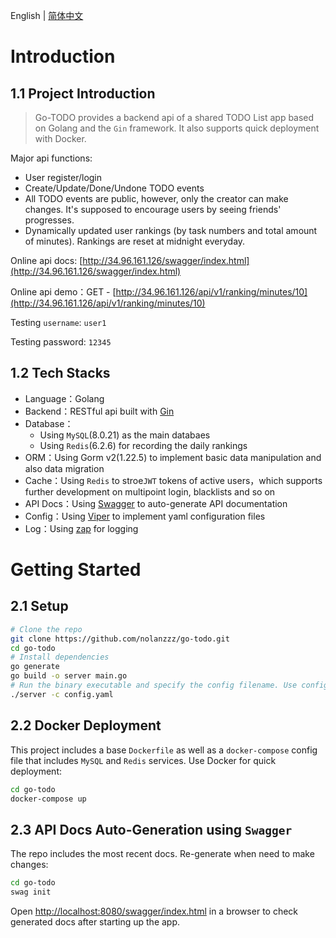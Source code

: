 English | [简体中文](./README-CN.md)

# Introduction
## 1.1 Project Introduction
> Go-TODO provides a backend api of a shared TODO List app based on Golang and the `Gin` framework. It also supports quick deployment with Docker.

Major api functions:
- User register/login
- Create/Update/Done/Undone TODO events
- All TODO events are public, however, only the creator can make changes. It's supposed to encourage users by seeing friends' progresses.
- Dynamically updated user rankings (by task numbers and total amount of minutes). Rankings are reset at midnight everyday.

Online api docs: [http://34.96.161.126/swagger/index.html](http://34.96.161.126/swagger/index.html)

Online api demo：GET - [http://34.96.161.126/api/v1/ranking/minutes/10](http://34.96.161.126/api/v1/ranking/minutes/10)

Testing `username`: `user1`

Testing password: `12345`

## 1.2 Tech Stacks
- Language：Golang
- Backend：RESTful api built with [Gin](https://gin-gonic.com)
- Database：
  - Using `MySQL`(8.0.21) as the main databaes
  - Using `Redis`(6.2.6) for recording the daily rankings
- ORM：Using Gorm v2(1.22.5) to implement basic data manipulation and also data migration
- Cache：Using `Redis` to stroe`JWT` tokens of active users，which supports further development on multipoint login, blacklists and so on
- API Docs：Using [Swagger](https://github.com/swaggo/swag) to auto-generate API documentation
- Config：Using [Viper](https://github.com/spf13/viper) to implement yaml configuration files
- Log：Using [zap](https://github.com/uber-go/zap) for logging

# Getting Started

## 2.1 Setup

```bash
# Clone the repo
git clone https://github.com/nolanzzz/go-todo.git
cd go-todo
# Install dependencies
go generate
go build -o server main.go
# Run the binary executable and specify the config filename. Use config.yaml by default
./server -c config.yaml
```

## 2.2 Docker Deployment
This project includes a base `Dockerfile` as well as a `docker-compose` config file that includes `MySQL` and `Redis` services. Use Docker for quick deployment:
```bash
cd go-todo
docker-compose up
```

## 2.3 API Docs Auto-Generation using `Swagger`
The repo includes the most recent docs. Re-generate when need to make changes:
```bash
cd go-todo
swag init
```
Open [http://localhost:8080/swagger/index.html](http://localhost:8080/swagger/index.html) in a browser to check generated docs after starting up the app.